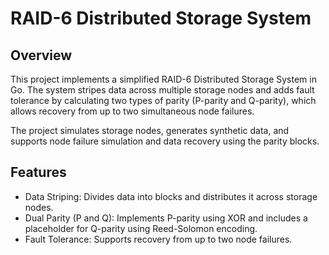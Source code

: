 # RAID-6 Distributed Storage System
## Overview
This project implements a simplified RAID-6 Distributed Storage System in Go. The system stripes data across multiple storage nodes and adds fault tolerance by calculating two types of parity (P-parity and Q-parity), which allows recovery from up to two simultaneous node failures.

The project simulates storage nodes, generates synthetic data, and supports node failure simulation and data recovery using the parity blocks.

## Features
* Data Striping: Divides data into blocks and distributes it across storage nodes.
* Dual Parity (P and Q): Implements P-parity using XOR and includes a placeholder for Q-parity using Reed-Solomon encoding.
* Fault Tolerance: Supports recovery from up to two node failures.